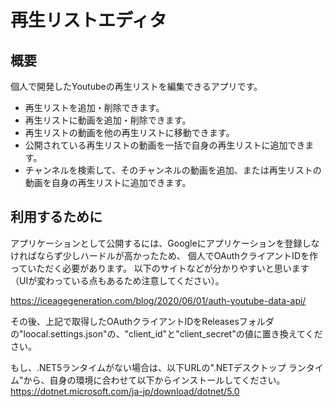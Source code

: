 # 再生リストエディタ

## 概要

個人で開発したYoutubeの再生リストを編集できるアプリです。

- 再生リストを追加・削除できます。
- 再生リストに動画を追加・削除できます。
- 再生リストの動画を他の再生リストに移動できます。
- 公開されている再生リストの動画を一括で自身の再生リストに追加できます。
- チャンネルを検索して、そのチャンネルの動画を追加、または再生リストの動画を自身の再生リストに追加できます。

## 利用するために

アプリケーションとして公開するには、Googleにアプリケーションを登録しなければならず少しハードルが高かったため、
個人でOAuthクライアントIDを作っていただく必要があります。
以下のサイトなどが分かりやすいと思います（UIが変わっている点もあるため注意してください）。

<https://iceagegeneration.com/blog/2020/06/01/auth-youtube-data-api/>

その後、上記で取得したOAuthクライアントIDをReleasesフォルダの"loocal.settings.json"の、"client_id"と"client_secret"の値に置き換えてください。

もし、.NET5ランタイムがない場合は、以下URLの".NETデスクトップ ランタイム"から、自身の環境に合わせて以下からインストールしてください。
<https://dotnet.microsoft.com/ja-jp/download/dotnet/5.0>
